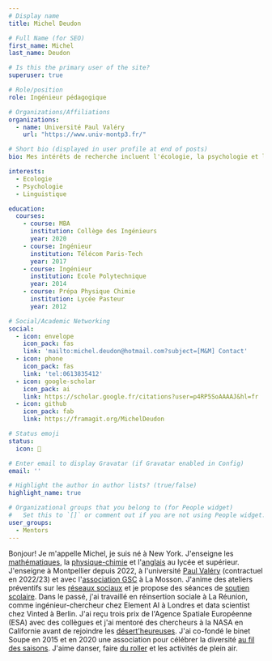 ```yaml
---
# Display name
title: Michel Deudon

# Full Name (for SEO)
first_name: Michel
last_name: Deudon

# Is this the primary user of the site?
superuser: true

# Role/position
role: Ingénieur pédagogique

# Organizations/Affiliations
organizations:
  - name: Université Paul Valéry
    url: "https://www.univ-montp3.fr/"

# Short bio (displayed in user profile at end of posts)
bio: Mes intérêts de recherche incluent l'écologie, la psychologie et l'apprentissage des langues.

interests:
  - Ecologie
  - Psychologie
  - Linguistique

education:
  courses:
    - course: MBA
      institution: Collège des Ingénieurs
      year: 2020
    - course: Ingénieur
      institution: Télécom Paris-Tech
      year: 2017
    - course: Ingénieur
      institution: Ecole Polytechnique
      year: 2014
    - course: Prépa Physique Chimie
      institution: Lycée Pasteur
      year: 2012

# Social/Academic Networking
social:
  - icon: envelope
    icon_pack: fas
    link: 'mailto:michel.deudon@hotmail.com?subject=[M&M] Contact'
  - icon: phone
    icon_pack: fas
    link: 'tel:0613835412'
  - icon: google-scholar
    icon_pack: ai
    link: https://scholar.google.fr/citations?user=p4RP5SoAAAAJ&hl=fr
  - icon: github
    icon_pack: fab
    link: https://framagit.org/MichelDeudon

# Status emoji
status:
  icon: 🌻

# Enter email to display Gravatar (if Gravatar enabled in Config)
email: ''

# Highlight the author in author lists? (true/false)
highlight_name: true

# Organizational groups that you belong to (for People widget)
#   Set this to `[]` or comment out if you are not using People widget.
user_groups:
  - Mentors
---
```


Bonjour! Je m'appelle Michel, je suis né à New York. J'enseigne les [mathématiques](https://www.mtpcours.fr/c/maths/), la [physique-chimie](https://www.mtpcours.fr/c/physique-chimie/) et l'[anglais](https://www.mtpcours.fr/c/english/) au lycée et supérieur. J'enseigne à Montpellier depuis 2022, à l'université [Paul Valéry](https://www.univ-montp3.fr/) (contractuel en 2022/23) et avec l'[association GSC](https://www.helloasso.com/associations/generations-solidaires-et-citoyennes) à La Mosson. J'anime des ateliers préventifs sur les [réseaux sociaux](https://www.mtpcours.fr/c/reseaux/) et je propose des séances de [soutien scolaire](https://www.mtpcours.fr/p/soutien-scolaire-maths-montpellier/). Dans le passé, j'ai travaillé en réinsertion sociale à La Réunion, comme ingénieur-chercheur chez Element AI à Londres et data scientist chez Vinted à Berlin. J'ai reçu trois prix de l'Agence Spatiale Européenne (ESA) avec des collègues et j'ai mentoré des chercheurs à la NASA en Californie avant de rejoindre les [désert'heureuses](https://desertheureuses.noblogs.org/). J'ai co-fondé le binet Soupe en 2015 et en 2020 une association pour célébrer la diversité [au fil des saisons](https://www.mtpcours.fr/c/local-seasonal/). J'aime danser, faire [du roller](https://www.mtpcours.fr/p/roller-dance-montpellier/) et les activités de plein air.